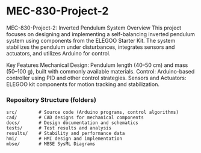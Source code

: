 # MEC-830-Project-2
MEC-830-Project-2: Inverted Pendulum System
Overview
This project focuses on designing and implementing a self-balancing inverted pendulum system using components from the ELEGOO Starter Kit. The system stabilizes the pendulum under disturbances, integrates sensors and actuators, and utilizes Arduino for control.

Key Features
Mechanical Design: Pendulum length (40–50 cm) and mass (50–100 g), built with commonly available materials.
Control: Arduino-based controller using PID and other control strategies.
Sensors and Actuators: ELEGOO kit components for motion tracking and stabilization.

### Repository Structure (folders)
```plaintext
src/        # Source code (Arduino programs, control algorithms)
cad/        # CAD designs for mechanical components
docs/       # Design documentation and schematics
tests/      # Test results and analysis
results/    # Stability and performance data
hmi/        # HMI design and implementation
mbse/       # MBSE SysML Diagrams

